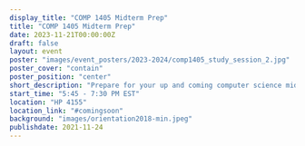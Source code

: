 ```yaml
---
display_title: "COMP 1405 Midterm Prep"
title: "COMP 1405 Midterm Prep"
date: 2023-11-21T00:00:00Z
draft: false
layout: event
poster: "images/event_posters/2023-2024/comp1405_study_session_2.jpg"
poster_cover: "contain"
poster_position: "center"
short_description: "Prepare for your up and coming computer science midterm!"
start_time: "5:45 - 7:30 PM EST"
location: "HP 4155"
location_link: "#comingsoon"
background: "images/orientation2018-min.jpeg"
publishdate: 2021-11-24
---
```


